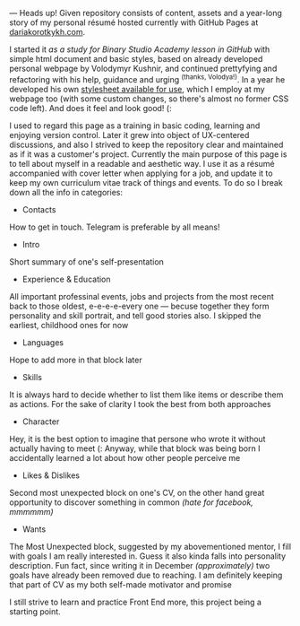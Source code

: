 — Heads up!
Given repository consists of content, assets and a year-long story of my personal résumé hosted currently with GitHub Pages at [dariakorotkykh.com](https://dariakorotkykh.com/).

I started it <em>as a study for Binary Studio Academy lesson in GitHub</em> with simple html document and basic styles, based on already developed personal webpage by Volodymyr Kushnir, and continued prettyfying and refactoring with his help, guidance and urging <sup>(thanks, Volodya!)</sup>. 
In a year he developed his own [stylesheet available for use](https://github.com/volodymyr-kushnir/volodymyrkushnir.com/tree/master/assets/stylesheets), which I employ at my webpage too (with some custom changes, so there's almost no former CSS code left). And does it feel and look good! (:

I used to regard this page as a training in basic coding, learning and enjoying version control. Later it grew into object of UX-centered discussions, and also I strived to keep the repository clear and maintained as if it was a customer's project. 
Currently the main purpose of this page is to tell about myself in a readable and aesthetic way. I use it as a résumé accompanied with cover letter when applying for a job, and update it to keep my own curriculum vitae track of things and events. 
To do so I break down all the info in categories:

* Contacts

How to get in touch. Telegram is preferable by all means!

* Intro

Short summary of one's self-presentation

* Experience & Education

All important professinal events, jobs and projects from the most recent back to those oldest, e-e-e-e-every one — becuse together they form personality and skill portrait, and tell good stories also. I skipped the earliest, childhood ones for now

* Languages

Hope to add more in that block later

* Skills

It is always hard to decide whether to list them like items or describe them as actions. For the sake of clarity I took the best from both approaches

* Character

Hey, it is the best option to imagine that persone who wrote it without actually having to meet (: Anyway, while that block was being born I accidentally learned a lot about how other people perceive me

* Likes & Dislikes

Second most unexpected block on one's CV, on the other hand great opportunity to discover something in common <em>(hate for facebook, mmmmmm)</em> 

* Wants

The Most Unexpected block, suggested by my abovementioned mentor, I fill with goals I am really interested in. Guess it also kinda falls into personality description. Fun fact, since writing it in December <em>(approximately)</em> two goals have already been removed due to reaching. I am definitely keeping that part of CV as my both self-made motivator and promise


I still strive to learn and practice Front End more, this project being a starting point.

